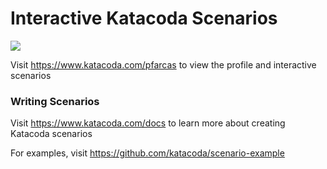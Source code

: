 # Interactive Katacoda Scenarios

[![](http://shields.katacoda.com/katacoda/pfarcas/count.svg)](https://www.katacoda.com/pfarcas "Get your profile on Katacoda.com")

Visit https://www.katacoda.com/pfarcas to view the profile and interactive scenarios

### Writing Scenarios
Visit https://www.katacoda.com/docs to learn more about creating Katacoda scenarios

For examples, visit https://github.com/katacoda/scenario-example
